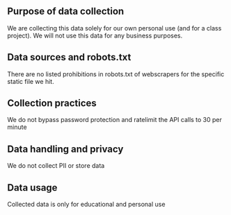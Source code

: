 ## Purpose of data collection
We are collecting this data solely for our own personal use (and for a class project). We will not use this data for any business purposes.
## Data sources and robots.txt 
There are no listed prohibitions in robots.txt of webscrapers for the specific static file we hit.
## Collection practices
We do not bypass password protection and ratelimit the API calls to 30 per minute
## Data handling and privacy
We do not collect PII or store data
## Data usage
Collected data is only for educational and personal use
